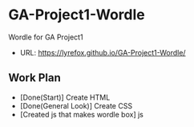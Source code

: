 # GA-Project1-Wordle

Wordle for GA Project1
- URL: https://lyrefox.github.io/GA-Project1-Wordle/
## Work Plan
- [Done(Start)] Create HTML
- [Done(General Look)] Create CSS
- [Created js that makes wordle box] js